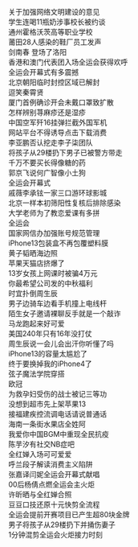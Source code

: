关于加强网络文明建设的意见  
学生连喝11瓶奶涉事校长被约谈  
通州霍格沃茨高等职业学校  
莆田28人感染的鞋厂员工发声  
剑南春 登场了洛阳  
香港和澳门代表团入场全运会获得欢呼  
全运会开幕式有多震撼  
北京朝阳临时封控区域已解封  
逗笑秦霄贤  
厦门首例确诊开会未戴口罩致扩散  
怎样辨别荨麻疹还是湿疹  
中国空军歼16挂弹拦截外国军机  
网站平台不得诱导点击下载消费  
李亚鹏否认挖走李子柒团队  
将孩子从29楼扔下男子已被警方带走  
千万不要买长得像糖的药  
郭京飞说何广智像小土狗  
全运会开幕式  
戚薇李承铉一家三口游环球影城  
北京一样本初筛阳性复核后排除感染  
大学老师为了教恋爱课有多拼  
全运会  
国家网信办加强账号规范管理  
iPhone13包装盒不再包覆塑料膜  
黄子韬晒海边照  
苹果天猫店挤爆了  
13岁女孩上网课时被骗4万元  
你最希望公司发的中秋福利  
时宜扑倒周生辰  
男子边骑车边看手机撞上电线杆  
陌生女子邀请裸聊反手就是一个敲诈  
马龙跑起来好可爱  
美国240年只有16年没打仗  
周生辰说一会儿会出汗你听懂了吗  
iPhone13的容量太尴尬了  
终于要换掉我的iPhone4了  
弦子魔法学院穿搭  
欧冠  
为救孕妇受伤的战士被记三等功  
没想到超市先上架苹果13  
接福建疾控流调电话请说普通话  
海南一条街水果店全姓阿  
我爱你中国BGM中重现全民抗疫  
陈芋汐有社交NB症吧  
全红婵入场可可爱爱  
呼兰段子解读消费主义陷阱  
张嘉译闫妮全运会开幕式献唱  
00后杨倩点燃全运会主火炬  
许昕晒与全红婵合照  
豆豆口技还原十元快剪全流程  
全运会提前开赛项目已产生超80块金牌  
男子将孩子从29楼扔下并捅伤妻子  
1分钟混剪全运会火炬接力时刻  
